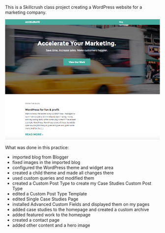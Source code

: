 This is a Skillcrush class project creating a WordPress website for a marketing company.  

![alt tag](https://github.com/mashablair/accelerate/blob/master/Screen%20Shot%202016-07-23%20at%201.36.12%20PM.png)

What was done in this practice:  

- imported blog from Blogger 
- fixed images in the imported blog
- configured the WordPress theme and widget area
- created a child theme and made all changes there
- used custom queries and modified them
- created a Custom Post Type to create my Case Studies Custom Post Type
- edited a Custom Post Type Template
- edited Single Case Studies Page
- installed Advanced Custom Fields and displayed them on my pages
- added case studies to the homepage and created a custom archive
- added featured work to the homepage
- created a contact page 
- added other content and a hero image

